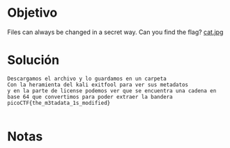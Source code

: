 
# Objetivo 
Files can always be changed in a secret way. Can you find the flag? [cat.jpg](https://mercury.picoctf.net/static/a614a27d4cb251d04c7d2f3f3f76a965/cat.jpg)

# Solución 
```
Descargamos el archivo y lo guardamos en un carpeta 
Con la heramienta del kali exitfool para ver sus metadatos 
y en la parte de license podemos ver que se encuentra una cadena en base 64 que convertimos para poder extraer la bandera 
picoCTF{the_m3tadata_1s_modified}


```
# Notas 

